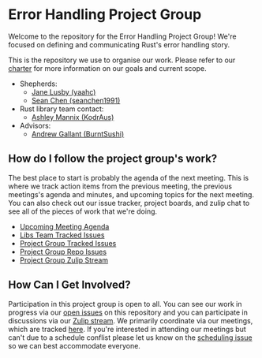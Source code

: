 # Error Handling Project Group

Welcome to the repository for the Error Handling Project Group! We're focused on defining and communicating Rust's error handling story.

This is the repository we use to organise our work. Please refer to our [charter] for more information on our goals and
current scope.

 - Shepherds:
    - [Jane Lusby (yaahc)](https://github.com/yaahc)
    - [Sean Chen (seanchen1991)](https://github.com/seanchen1991)
 - Rust library team contact:
    - [Ashley Mannix (KodrAus)](https://github.com/KodrAus)
 - Advisors:
    - [Andrew Gallant (BurntSushi)](https://github.com/burntsushi)

[charter]: ./CHARTER.md

## How do I follow the project group's work?

The best place to start is probably the agenda of the next meeting. This is
where we track action items from the previous meeting, the previous
meetings's agenda and minutes, and upcoming topics for the next meeting. You
can also check out our issue tracker, project boards, and zulip chat to see
all of the pieces of work that we're doing.

- [Upcoming Meeting Agenda][active-agenda]
- [Libs Team Tracked Issues][libs-error-project-tab]
- [Project Group Tracked Issues][upstream-work-project-board]
- [Project Group Repo Issues][open issues]
- [Project Group Zulip Stream][chat-link]

## How Can I Get Involved?

Participation in this project group is open to all. You can see our work in
progress via our [open issues] on this repository and you can participate in
discussions via our [Zulip stream][chat-link]. We primarily coordinate via
our meetings, which are tracked [here][meeting-schedule]. If you're
interested in attending our meetings but can't due to a schedule conflist
please let us know on the [scheduling issue] so we can best accommodate everyone.


[open issues]: ../../issues
[scheduling issue]: ../../issues/2
[chat-link]: https://rust-lang.zulipchat.com/#narrow/stream/257204-project-error-handling
[meeting-schedule]: https://calendar.google.com/calendar/u/0/embed?src=9kuu8evq4eh6uacm262k0phri8@group.calendar.google.com
[active-agenda]: https://hackmd.io/@rust-libs/SkPmShkLD
[libs-error-project-tab]: https://github.com/rust-lang/libs-team/projects/2#column-10224181
[upstream-work-project-board]: https://github.com/rust-lang/project-error-handling/projects/1
